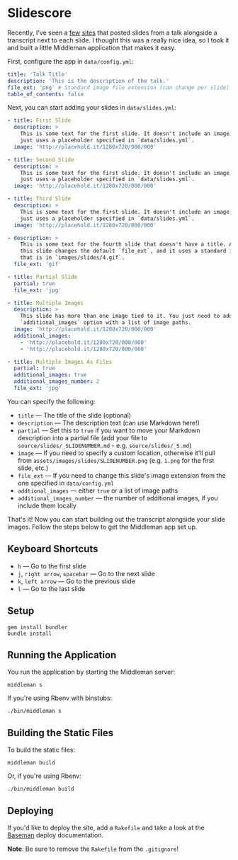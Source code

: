 Slidescore
==========

Recently, I've seen a [few](http://wolfslittlestore.be/html-prototyping-talk/)
[sites](http://idlewords.com/bt14.htm) that posted slides from a talk alongside
a transcript next to each slide. I thought this was a really nice idea, so I
took it and built a little Middleman application that makes it easy.

First, configure the app in `data/config.yml`:

```yml
title: 'Talk Title'
description: 'This is the description of the talk.'
file_ext: 'png' # Standard image file extension (can change per slide)
table_of_contents: false
```

Next, you can start adding your slides in `data/slides.yml`:

```yml
- title: First Slide
  description: >
    This is some text for the first slide. It doesn't include an image, so it
    just uses a placeholder specified in `data/slides.yml`.
  image: 'http://placehold.it/1280x720/000/000'

- title: Second Slide
  description: >
    This is some text for the first slide. It doesn't include an image, so it
    just uses a placeholder specified in `data/slides.yml`.
  image: 'http://placehold.it/1280x720/000/000'

- title: Third Slide
  description: >
    This is some text for the first slide. It doesn't include an image, so it
    just uses a placeholder specified in `data/slides.yml`.
  image: 'http://placehold.it/1280x720/000/000'

- description: >
    This is some text for the fourth slide that doesn't have a title. Also,
    this slide changes the default `file_ext`, and it uses a standard image
    that is in `images/slides/4.gif`.
  file_ext: 'gif'

- title: Partial Slide
  partial: true
  file_ext: 'jpg'

- title: Multiple Images
  description: >
    This slide has more than one image tied to it. You just need to add an
    `additional_images` option with a list of image paths.
  image: 'http://placehold.it/1280x720/000/000'
  additional_images:
    - 'http://placehold.it/1280x720/000/000'
    - 'http://placehold.it/1280x720/000/000'

- title: Multiple Images As Files
  partial: true
  additional_images: true
  additional_images_number: 2
  file_ext: 'jpg'
```

You can specify the following:

- `title` &mdash; The title of the slide (optional)
- `description` &mdash; The description text (can use Markdown here!)
- `partial` &mdash; Set this to `true` if you want to move your Markdown description into a partial file (add your file to `source/slides/_SLIDENUMBER.md` - e.g. `source/slides/_5.md`)
- `image` &mdash; If you need to specify a custom location, otherwise it'll pull from `assets/images/slides/SLIDENUMBER.png` (e.g. `1.png` for the first slide, etc.)
- `file_ext` &mdash; If you need to change this slide's image extension from the one specified in `data/config.yml`
- `addtional_images` &mdash; either `true` or a list of image paths
- `additional_images_number` &mdash; the number of additional images, if you include them locally

That's it! Now you can start building out the transcript alongside your slide images. Follow the steps below to get the Middleman app set up.

Keyboard Shortcuts
------------------

- `h` &mdash; Go to the first slide
- `j`, `right arrow`, `spacebar` &mdash; Go to the next slide
- `k`, `left arrow`  &mdash; Go to the previous slide
- `l` &mdash; Go to the last slide

Setup
-----

```shell
gem install bundler
bundle install
```

Running the Application
-----------------------

You run the application by starting the Middleman server:

```shell
middleman s
```

If you're using Rbenv with binstubs:

```shell
./bin/middleman s
```

Building the Static Files
-------------------------

To build the static files:

```shell
middleman build
```

Or, if you're using Rbenv:

```shell
./bin/middleman build
```

Deploying
---------

If you'd like to deploy the site, add a `Rakefile` and take a look at the [Baseman](https://github.com/drewbarontini/baseman#deploying) deploy documentation.

**Note**: Be sure to remove the `Rakefile` from the `.gitignore`!
